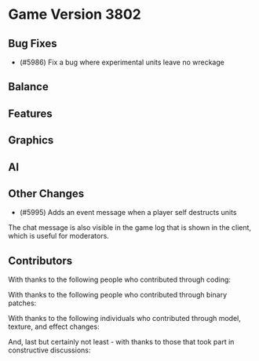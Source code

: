 # Game Version 3802 

## Bug Fixes

<!-- Remove header when empty -->

- (#5986) Fix a bug where experimental units leave no wreckage

## Balance

<!-- Remove header when empty -->

## Features

<!-- Remove header when empty -->

## Graphics

<!-- Remove header when empty -->

## AI

<!-- Remove header when empty -->

## Other Changes

<!-- Remove header when empty -->

- (#5995) Adds an event message when a player self destructs units

The chat message is also visible in the game log that is shown in the client, which is useful for moderators.

## Contributors

With thanks to the following people who contributed through coding:

<!-- Remove when empty -->

With thanks to the following people who contributed through binary patches:

<!-- Remove when empty -->

With thanks to the following individuals who contributed through model, texture, and effect changes:

<!-- Remove when empty -->

And, last but certainly not least - with thanks to those that took part in constructive discussions:

<!-- Remove when empty -->
